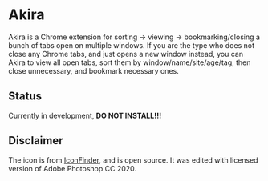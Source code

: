 # Akira

Akira is a Chrome extension for sorting -> viewing -> bookmarking/closing a bunch of tabs open on multiple windows. If you are the type who does not close any Chrome tabs, and just opens a new window instead, you can Akira to view all open tabs, sort them by window/name/site/age/tag, then close unnecessary, and bookmark necessary ones.

## Status

Currently in development, **DO NOT INSTALL!!!**

## Disclaimer

The icon is from [IconFinder](https://www.iconfinder.com/icons/3525372/challenge_checkmate_chess_horse_knight_recreation_strategy_icon), and is open source. It was edited with licensed version of Adobe Photoshop CC 2020.
